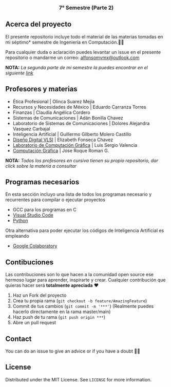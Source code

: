 <p align="center">
  <h3 align="center">7° Semestre  (Parte 2)</h3>
</p>

<!-- ABOUT THE PROJECT -->
## Acerca del proyecto

El presente repositorio incluye todo el material de las materias tomadas en mi séptimo* semestre de Ingeniería en Computación.✌🏻

Para cualquier duda o aclaración puedes levantar un issue en el presente repositorio o mandarme un correo: alfonsomvmx@outlook.com

**NOTA:** *La segunda parte de mi semestre la puedes encontrar en el siguiente [link](https://github.com/aMurryFly/7_2_semestre)* 

## Profesores y materias 


- Ética Profesional | Olinca Suarez Mejía
- Recursos y Necesidades de México | Eduardo Carranza Torres
- Finanzas | Claudia Angélica Cordero
- Sistemas de Comunicaciones | Adán Bonilla Chavez
- Laboratorio de Sistemas de Comunicaciones | Dolores Alejandra Vasquez Carbajal
- Inteligencia Artificial |  Guillermo Gilberto Molero Castillo
- [Diseño Digital VLSI](https://github.com/aMurryFly/CompuGrafica-VLSI) | Elizabeth Fonseca Chavez
- [Laboratorio de Computación Gráfica](https://github.com/aMurryFly/CompuGrafica-VLSI) | Luis Sergio Valencia
- [Computación Gráfica](https://github.com/aMurryFly/CompuGrafica-VLSI) | Jose Roque Roman G.


**NOTA:** *Todos los profesores en cursiva tienen su propio repositorio, dar click sobre la materia a consultar* 


## Programas necesarios 

En esta sección incluyo una lista de todos los programas necesario y recurrentes para compilar o ejecutar proyectos

-  GCC para los programas en C
- [Visual Studio Code](https://code.visualstudio.com)
- [Python](https://www.python.org)


Otra alternativa para poder ejecutar los códigos de Inteligencia Artificial es empleando 

- [Google Colaboratory](https://colab.research.google.com/notebooks/intro.ipynb)



<!-- GETTING STARTED 
### Installation

1. Get a free API Key at [https://example.com](https://example.com)
2. Clone the repo
   ```sh
   git clone https://github.com/your_username_/Project-Name.git
   ```
3. Install NPM packages
   ```sh
   npm install
   ```
4. Enter your API in `config.js`
   ```JS
   const API_KEY = 'ENTER YOUR API'; 
  ``` 
--> 
  
## Contibuciones

Las contribuciones son lo que hacen a la comunidad open source ese hermoso lugar para aprender, inspirarte y crear. Cualquier contribución que quieras hacer será **totalmente apreciada** ❤️

1. Haz un Fork del proyecto
2. Crea tu propia rama (`git checkout -b feature/AmazingFeature`)
3. Commit de tus cambios (`git commit -m '***'`) (Realmente puedes hacerlo directamente en la rama master/main)
4. Haz push de tu rama (`git push origin ***`)  
5. Abre un pull request


## Contact
You can do an issue to give an advice or if you have a doubt ✌🏻

## License
Distributed under the MIT License. See `LICENSE` for more information.
